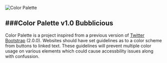 ![Color Palette](https://raw.github.com/courtney-jordan/color-palette/master/images/color-palette.png "Color Palette version 1.0 Bubblicious")

###Color Palette v1.0 Bubblicious
---
Color Palette is a project inspired from a previous version of [Twitter Bootstrap](http://bootstrapdocs.com/v2.0.0/docs/less.html#variables "Twitter Bootstrapp 2.0.0") (2.0.0). Websites should have set guidelines as to a color scheme from buttons to linked text. These guidelines will prevent multiple color usage on various elements which could cause accessbility issues along with confussion. 